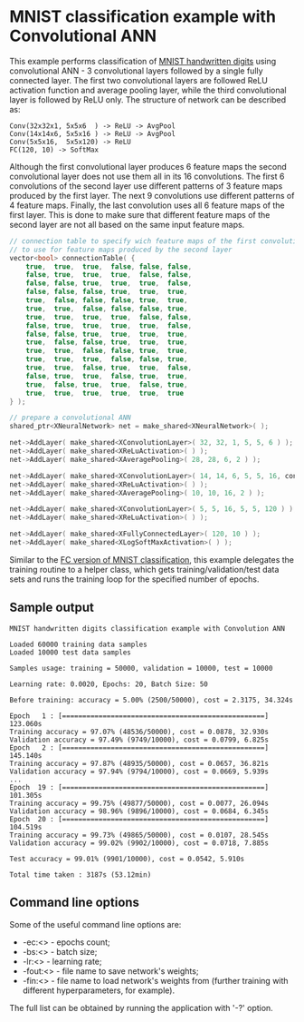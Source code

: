 # MNIST classification example with Convolutional ANN

This example performs classification of [MNIST handwritten digits](http://yann.lecun.com/exdb/mnist/) using convolutional ANN - 3 convolutional layers followed by a single fully connected layer. The first two convolutional layers are followed ReLU activation function and average pooling layer, while the third convolutional layer is followed by ReLU only. The structure of network can be described as:

```
Conv(32x32x1, 5x5x6  ) -> ReLU -> AvgPool
Conv(14x14x6, 5x5x16 ) -> ReLU -> AvgPool
Conv(5x5x16,  5x5x120) -> ReLU
FC(120, 10) -> SoftMax
```

Although the first convolutional layer produces 6 feature maps the second convolutional layer does not use them all in its 16 convolutions. The first 6 convolutions of the second layer use different patterns of 3 feature maps produced by the first layer. The next 9 convolutions use different patterns of 4 feature maps. Finally, the last convolution uses all 6 feature maps of the first layer. This is done to make sure that different feature maps of the second layer are not all based on the same input feature maps.

```C++
// connection table to specify wich feature maps of the first convolution layer
// to use for feature maps produced by the second layer
vector<bool> connectionTable( {
    true,  true,  true,  false, false, false,
    false, true,  true,  true,  false, false,
    false, false, true,  true,  true,  false,
    false, false, false, true,  true,  true,
    true,  false, false, false, true,  true,
    true,  true,  false, false, false, true,
    true,  true,  true,  true,  false, false,
    false, true,  true,  true,  true,  false,
    false, false, true,  true,  true,  true,
    true,  false, false, true,  true,  true,
    true,  true,  false, false, true,  true,
    true,  true,  true,  false, false, true,
    true,  true,  false, true,  true,  false,
    false, true,  true,  false, true,  true,
    true,  false, true,  true,  false, true,
    true,  true,  true,  true,  true,  true
} );

// prepare a convolutional ANN
shared_ptr<XNeuralNetwork> net = make_shared<XNeuralNetwork>( );

net->AddLayer( make_shared<XConvolutionLayer>( 32, 32, 1, 5, 5, 6 ) );
net->AddLayer( make_shared<XReLuActivation>( ) );
net->AddLayer( make_shared<XAveragePooling>( 28, 28, 6, 2 ) );

net->AddLayer( make_shared<XConvolutionLayer>( 14, 14, 6, 5, 5, 16, connectionTable ) );
net->AddLayer( make_shared<XReLuActivation>( ) );
net->AddLayer( make_shared<XAveragePooling>( 10, 10, 16, 2 ) );

net->AddLayer( make_shared<XConvolutionLayer>( 5, 5, 16, 5, 5, 120 ) );
net->AddLayer( make_shared<XReLuActivation>( ) );

net->AddLayer( make_shared<XFullyConnectedLayer>( 120, 10 ) );
net->AddLayer( make_shared<XLogSoftMaxActivation>( ) );
```

Similar to the [FC version of MNIST classification](../fc_mnist), this example delegates the training routine to a helper class, which gets training/validation/test data sets and runs the training loop for the specified number of epochs.

## Sample output

```
MNIST handwritten digits classification example with Convolution ANN

Loaded 60000 training data samples
Loaded 10000 test data samples

Samples usage: training = 50000, validation = 10000, test = 10000

Learning rate: 0.0020, Epochs: 20, Batch Size: 50

Before training: accuracy = 5.00% (2500/50000), cost = 2.3175, 34.324s

Epoch   1 : [==================================================] 123.060s
Training accuracy = 97.07% (48536/50000), cost = 0.0878, 32.930s
Validation accuracy = 97.49% (9749/10000), cost = 0.0799, 6.825s
Epoch   2 : [==================================================] 145.140s
Training accuracy = 97.87% (48935/50000), cost = 0.0657, 36.821s
Validation accuracy = 97.94% (9794/10000), cost = 0.0669, 5.939s
...
Epoch  19 : [==================================================] 101.305s
Training accuracy = 99.75% (49877/50000), cost = 0.0077, 26.094s
Validation accuracy = 98.96% (9896/10000), cost = 0.0684, 6.345s
Epoch  20 : [==================================================] 104.519s
Training accuracy = 99.73% (49865/50000), cost = 0.0107, 28.545s
Validation accuracy = 99.02% (9902/10000), cost = 0.0718, 7.885s

Test accuracy = 99.01% (9901/10000), cost = 0.0542, 5.910s

Total time taken : 3187s (53.12min)
```

## Command line options
Some of the useful command line options are:
* -ec:<> - epochs count;
* -bs:<> - batch size;
* -lr:<> - learning rate;
* -fout:<> - file name to save network's weights;
* -fin:<> - file name to load network's weights from (further training with different hyperparameters, for example).

The full list can be obtained by running the application with '-?' option.
